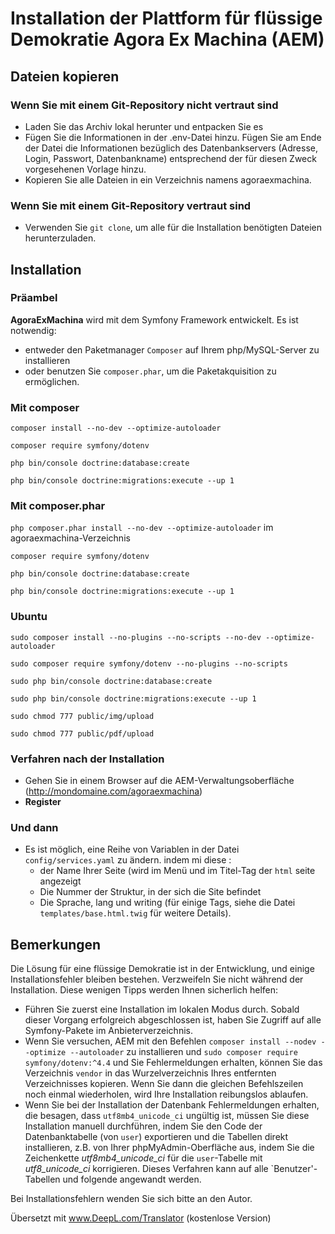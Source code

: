 # Installation der Plattform für flüssige Demokratie Agora Ex Machina (AEM)

## Dateien kopieren

### Wenn Sie mit einem Git-Repository nicht vertraut sind

* Laden Sie das Archiv lokal herunter und entpacken Sie es
* Fügen Sie die Informationen in der .env-Datei hinzu. Fügen Sie am Ende der Datei die Informationen bezüglich des Datenbankservers (Adresse, Login, Passwort, Datenbankname) entsprechend der für diesen Zweck vorgesehenen Vorlage hinzu.
* Kopieren Sie alle Dateien in ein Verzeichnis namens agoraexmachina.

### Wenn Sie mit einem Git-Repository vertraut sind

* Verwenden Sie `git clone`, um alle für die Installation benötigten Dateien herunterzuladen. 

## Installation

### Präambel

**AgoraExMachina** wird mit dem Symfony Framework entwickelt. Es ist notwendig:

* entweder den Paketmanager `Composer` auf Ihrem php/MySQL-Server zu installieren
* oder benutzen Sie `composer.phar`, um die Paketakquisition zu ermöglichen.

### Mit composer

`composer install --no-dev --optimize-autoloader`

`composer require symfony/dotenv`

`php bin/console doctrine:database:create`

`php bin/console doctrine:migrations:execute --up 1`

### Mit composer.phar

`php composer.phar install --no-dev --optimize-autoloader` im agoraexmachina-Verzeichnis

`composer require symfony/dotenv`

`php bin/console doctrine:database:create`

`php bin/console doctrine:migrations:execute --up 1`

### Ubuntu

`sudo composer install --no-plugins --no-scripts --no-dev --optimize-autoloader`

`sudo composer require symfony/dotenv --no-plugins --no-scripts`

`sudo php bin/console doctrine:database:create`

`sudo php bin/console doctrine:migrations:execute --up 1`

`sudo chmod 777 public/img/upload`

`sudo chmod 777 public/pdf/upload`

### Verfahren nach der Installation

* Gehen Sie in einem Browser auf die AEM-Verwaltungsoberfläche (http://mondomaine.com/agoraexmachina)
* **Register**


### Und dann

* Es ist möglich, eine Reihe von Variablen in der Datei `config/services.yaml` zu ändern. indem mi diese :
  * der Name Ihrer Seite (wird im Menü und im Titel-Tag der `html` seite angezeigt
  * Die Nummer der Struktur, in der sich die Site befindet
  * Die Sprache, lang und writing (für einige Tags, siehe die Datei `templates/base.html.twig` für weitere Details).

## Bemerkungen
Die Lösung für eine flüssige Demokratie ist in der Entwicklung, und einige Installationsfehler bleiben bestehen. Verzweifeln Sie nicht während der Installation. Diese wenigen Tipps werden Ihnen sicherlich helfen: 

* Führen Sie zuerst eine Installation im lokalen Modus durch. Sobald dieser Vorgang erfolgreich abgeschlossen ist, haben Sie Zugriff auf alle Symfony-Pakete im Anbieterverzeichnis. 
* Wenn Sie versuchen, AEM mit den Befehlen `composer install --nodev --optimize --autoloader` zu installieren und `sudo composer require symfony/dotenv:^4.4` und Sie Fehlermeldungen erhalten, können Sie das Verzeichnis `vendor` in das Wurzelverzeichnis Ihres entfernten Verzeichnisses kopieren. Wenn Sie dann die gleichen Befehlszeilen noch einmal wiederholen, wird Ihre Installation reibungslos ablaufen.
* Wenn Sie bei der Installation der Datenbank Fehlermeldungen erhalten, die besagen, dass `utf8mb4_unicode_ci` ungültig ist, müssen Sie diese Installation manuell durchführen, indem Sie den Code der Datenbanktabelle (von `user`) exportieren und die Tabellen direkt installieren, z.B. von Ihrer phpMyAdmin-Oberfläche aus, indem Sie die Zeichenkette *utf8mb4_unicode_ci* für die `user`-Tabelle mit *utf8_unicode_ci* korrigieren. Dieses Verfahren kann auf alle `Benutzer'-Tabellen und folgende angewandt werden.

Bei Installationsfehlern wenden Sie sich bitte an den Autor.

Übersetzt mit www.DeepL.com/Translator (kostenlose Version)